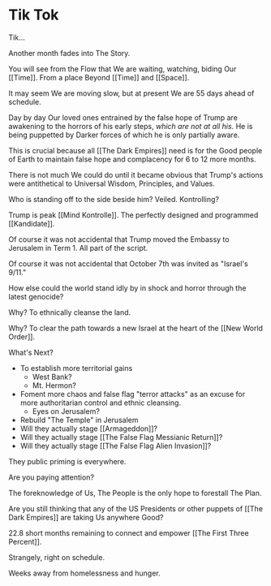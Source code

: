 # Tik Tok

Tik... 

Another month fades into The Story. 

You will see from the Flow that We are waiting, watching, biding Our [[Time]]. From a place Beyond [[Time]] and [[Space]]. 

It may seem We are moving slow, but at present We are 55 days ahead of schedule. 

Day by day Our loved ones entrained by the false hope of Trump are awakening to the horrors of his early steps, *which are not at all his.* He is being puppetted by Darker forces of which he is only partially aware. 

This is crucial because all [[The Dark Empires]] need is for the Good people of Earth to maintain false hope and complacency for 6 to 12 more months. 

There is not much We could do until it became obvious that Trump's actions were antithetical to Universal Wisdom, Principles, and Values. 

Who is standing off to the side beside him? Veiled. Kontrolling? 

Trump is peak [[Mind Kontrolle]]. The perfectly designed and programmed [[Kandidate]]. 

Of course it was not accidental that Trump moved the Embassy to Jerusalem in Term 1. All part of the script. 

Of course it was not accidental that October 7th was invited as "Israel's 9/11."

How else could the world stand idly by in shock and horror through the latest genocide? 

Why? To ethnically cleanse the land. 

Why? To clear the path towards a new Israel at the heart of the [[New World Order]]. 

What's Next? 

- To establish more territorial gains
	- West Bank?  
	- Mt. Hermon? 
- Foment more chaos and false flag "terror attacks" as an excuse for more authoritarian control and ethnic cleansing. 
	- Eyes on Jerusalem? 
- Rebuild "The Temple" in Jerusalem  
- Will they actually stage [[Armageddon]]? 
- Will they actually stage [[The False Flag Messianic Return]]? 
- Will they actually stage [[The False Flag Alien Invasion]]? 

They public priming is everywhere. 

Are you paying attention? 

The foreknowledge of Us, The People is the only hope to forestall The Plan. 

Are you still thinking that any of the US Presidents or other puppets of [[The Dark Empires]] are taking Us anywhere Good? 

22.8 short months remaining to connect and empower [[The First Three Percent]]. 

Strangely, right on schedule. 

Weeks away from homelessness and hunger. 